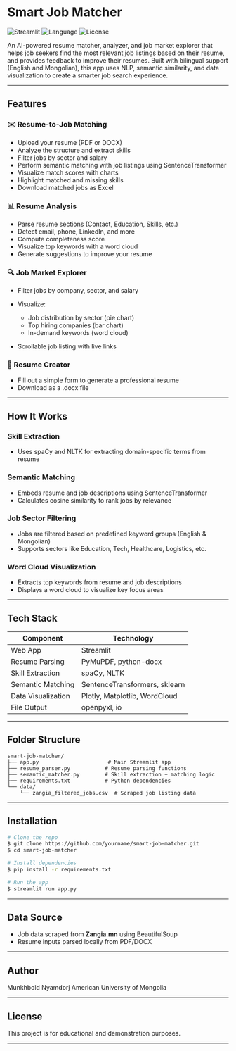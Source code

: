 # Smart Job Matcher

![Streamlit](https://img.shields.io/badge/Built%20with-Streamlit-ff4b4b?logo=streamlit\&logoColor=white)
![Language](https://img.shields.io/badge/Python-3.9%2B-blue?logo=python)
![License](https://img.shields.io/badge/License-MIT-green)

An AI-powered resume matcher, analyzer, and job market explorer that helps job seekers find the most relevant job listings based on their resume, and provides feedback to improve their resumes. Built with bilingual support (English and Mongolian), this app uses NLP, semantic similarity, and data visualization to create a smarter job search experience.


---

## Features

### ✉️ Resume-to-Job Matching

* Upload your resume (PDF or DOCX)
* Analyze the structure and extract skills
* Filter jobs by sector and salary
* Perform semantic matching with job listings using SentenceTransformer
* Visualize match scores with charts
* Highlight matched and missing skills
* Download matched jobs as Excel

### 📊 Resume Analysis

* Parse resume sections (Contact, Education, Skills, etc.)
* Detect email, phone, LinkedIn, and more
* Compute completeness score
* Visualize top keywords with a word cloud
* Generate suggestions to improve your resume

### 🔍 Job Market Explorer

* Filter jobs by company, sector, and salary
* Visualize:

  * Job distribution by sector (pie chart)
  * Top hiring companies (bar chart)
  * In-demand keywords (word cloud)
* Scrollable job listing with live links

### 📄 Resume Creator

* Fill out a simple form to generate a professional resume
* Download as a .docx file

---

## How It Works

### Skill Extraction

* Uses spaCy and NLTK for extracting domain-specific terms from resume

### Semantic Matching

* Embeds resume and job descriptions using SentenceTransformer
* Calculates cosine similarity to rank jobs by relevance

### Job Sector Filtering

* Jobs are filtered based on predefined keyword groups (English & Mongolian)
* Supports sectors like Education, Tech, Healthcare, Logistics, etc.

### Word Cloud Visualization

* Extracts top keywords from resume and job descriptions
* Displays a word cloud to visualize key focus areas

---

## Tech Stack

| Component          | Technology                    |
| ------------------ | ----------------------------- |
| Web App            | Streamlit                     |
| Resume Parsing     | PyMuPDF, python-docx          |
| Skill Extraction   | spaCy, NLTK                   |
| Semantic Matching  | SentenceTransformers, sklearn |
| Data Visualization | Plotly, Matplotlib, WordCloud |
| File Output        | openpyxl, io                  |

---

## Folder Structure

```
smart-job-matcher/
├── app.py                      # Main Streamlit app
├── resume_parser.py           # Resume parsing functions
├── semantic_matcher.py        # Skill extraction + matching logic
├── requirements.txt           # Python dependencies
└── data/
    └── zangia_filtered_jobs.csv  # Scraped job listing data
```

---

## Installation

```bash
# Clone the repo
$ git clone https://github.com/yourname/smart-job-matcher.git
$ cd smart-job-matcher

# Install dependencies
$ pip install -r requirements.txt

# Run the app
$ streamlit run app.py
```

---

## Data Source

* Job data scraped from **Zangia.mn** using BeautifulSoup
* Resume inputs parsed locally from PDF/DOCX

---

## Author

Munkhbold Nyamdorj
American University of Mongolia

---

## License

This project is for educational and demonstration purposes.

---

